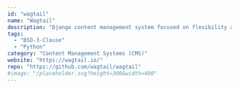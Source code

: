 ```yaml
---
id: "wagtail"
name: "Wagtail"
description: "Django content management system focused on flexibility and user experience."
tags:
  - "BSD-3-Clause"
  - "Python"
category: "Content Management Systems (CMS)"
website: "https://wagtail.io/"
repo: "https://github.com/wagtail/wagtail"
#image: "/placeholder.svg?height=300&width=400"
---
```


